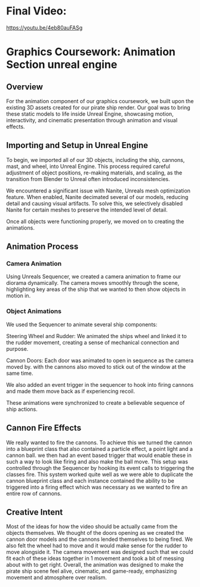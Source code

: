 # Final Video:
https://youtu.be/4eb80auFASg

# Graphics Coursework: Animation Section unreal engine
## Overview

For the animation component of our graphics coursework, we built upon the existing 3D assets created for our pirate ship render. Our goal was to bring these static models to life inside Unreal Engine, showcasing motion, interactivity, and cinematic presentation through animation and visual effects.

## Importing and Setup in Unreal Engine

To begin, we imported all of our 3D objects, including the ship, cannons, mast, and wheel, into Unreal Engine.
This process required careful adjustment of object positions, re-making materials, and scaling, as the transition from Blender to Unreal often introduced inconsistencies.

We encountered a significant issue with Nanite, Unreals mesh optimization feature. When enabled, Nanite decimated several of our models, reducing detail and causing visual artifacts. To solve this, we selectively disabled Nanite for certain meshes to preserve the intended level of detail.

Once all objects were functioning properly, we moved on to creating the animations.

## Animation Process
### Camera Animation

Using Unreals Sequencer, we created a camera animation to frame our diorama dynamically. The camera moves smoothly through the scene, highlighting key areas of the ship that we wanted to then show objects in motion in.

### Object Animations

We used the Sequencer to animate several ship components:

Steering Wheel and Rudder: We animated the ships wheel and linked it to the rudder movement, creating a sense of mechanical connection and purpose.

Cannon Doors: Each door was animated to open in sequence as the camera moved by. with the cannons also moved to stick out of the window at the same time.

We also added an event trigger in the sequencer to hook into firing cannons and made them move back as if experiencing recoil.

These animations were synchronized to create a believable sequence of ship actions.

## Cannon Fire Effects

We really wanted to fire the cannons.
To achieve this we turned the cannon into a blueprint class that also contained a particle effect, a point light and a cannon ball. we then had an event based trigger that would enable these in such a way to look like firing and also make the ball move.
This setup was controlled through the Sequencer by hooking its event calls to triggering the classes fire.
This system worked quite well as we were able to duplicate the cannon blueprint class and each instance contained the ability to be triggered into a firing effect which was necessary as we wanted to fire an entire row of cannons.

## Creative Intent

Most of the ideas for how the video should be actually came from the objects themselves. We thought of the doors opening as we created the cannon door models and the cannons lended themselves to being fired. We also felt the wheel had to move and it would make sense for the rudder to move alongside it. 
The camera movement was designed such that we could fit each of these ideas together in 1 movement and took a bit of messing about with to get right.
Overall, the animation was designed to make the pirate ship scene feel alive, cinematic, and game-ready, emphasizing movement and atmosphere over realism.

